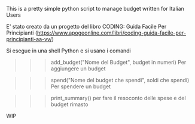 This is a pretty simple python script to manage budget written for Italian Users

E' stato creato da un progetto del libro CODING: Guida Facile Per Principianti (https://www.apogeonline.com/libri/coding-guida-facile-per-principianti-aa-vv/)

Si esegue in una shell Python e si usano i comandi

>>> add_budget("Nome del Budget", budget in numeri)
Per aggiungere un budget

>>> spend("Nome del budget che spendi", soldi che spendi)
Per spendere un budget

>>> print_summary()
per fare il resoconto delle spese e del budget rimasto

WIP
